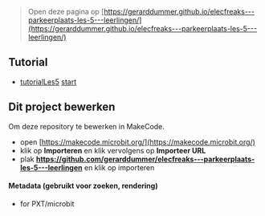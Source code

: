 
> Open deze pagina op [https://gerarddummer.github.io/elecfreaks---parkeerplaats-les-5---leerlingen/](https://gerarddummer.github.io/elecfreaks---parkeerplaats-les-5---leerlingen/)

## Tutorial
* [tutorialLes5](/tutorialLes05) [start](https://makecode.microbit.org/#tutorial:github:gerarddummer/elecfreaks---parkeerplaats-les-5---leerlingen/tutorialLes05)

## Dit project bewerken

Om deze repository te bewerken in MakeCode.

* open [https://makecode.microbit.org/](https://makecode.microbit.org/)
* klik op **Importeren** en klik vervolgens op **Importeer URL**
* plak **https://github.com/gerarddummer/elecfreaks---parkeerplaats-les-5---leerlingen** en klik op importeren

#### Metadata (gebruikt voor zoeken, rendering)

* for PXT/microbit
<script src="https://makecode.com/gh-pages-embed.js"></script><script>makeCodeRender("{{ site.makecode.home_url }}", "{{ site.github.owner_name }}/{{ site.github.repository_name }}");</script>
